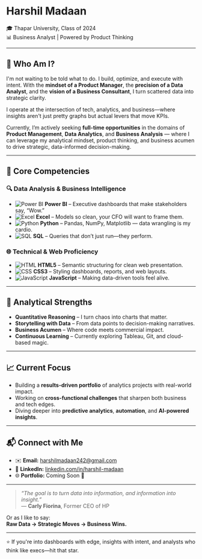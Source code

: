 # Harshil Madaan

🎓 Thapar University, Class of 2024  
📊 Business Analyst | Powered by Product Thinking

---

## 🧠 Who Am I?

I'm not waiting to be told what to do. I build, optimize, and execute with intent. With the **mindset of a Product Manager**, the **precision of a Data Analyst**, and the **vision of a Business Consultant**, I turn scattered data into strategic clarity.

I operate at the intersection of tech, analytics, and business—where insights aren't just pretty graphs but actual levers that move KPIs.

Currently, I’m actively seeking **full-time opportunities** in the domains of **Product Management**, **Data Analytics**, and **Business Analysis** —  where I can leverage my analytical mindset, product thinking, and business acumen to drive strategic, data-informed decision-making.

---

## 💼 Core Competencies

### 🔍 Data Analysis & Business Intelligence
- ![Power BI](https://img.shields.io/badge/-PowerBI-F2C811?logo=powerbi&logoColor=black&style=flat) **Power BI** – Executive dashboards that make stakeholders say, “Wow.”
- ![Excel](https://img.shields.io/badge/-Advanced%20Excel-217346?logo=microsoft-excel&logoColor=white&style=flat) **Excel** – Models so clean, your CFO will want to frame them.
- ![Python](https://img.shields.io/badge/-Python-3776AB?logo=python&logoColor=white&style=flat) **Python** – Pandas, NumPy, Matplotlib — data wrangling is my cardio.
- ![SQL](https://img.shields.io/badge/-SQL-4479A1?logo=postgresql&logoColor=white&style=flat) **SQL** – Queries that don’t just run—they perform.

### 🌐 Technical & Web Proficiency
- ![HTML](https://img.shields.io/badge/-HTML5-E34F26?logo=html5&logoColor=white&style=flat) **HTML5** – Semantic structuring for clean web presentation.
- ![CSS](https://img.shields.io/badge/-CSS3-1572B6?logo=css3&logoColor=white&style=flat) **CSS3** – Styling dashboards, reports, and web layouts.
- ![JavaScript](https://img.shields.io/badge/-JavaScript-F7DF1E?logo=javascript&logoColor=black&style=flat) **JavaScript** – Making data-driven tools feel alive.

---

## 🔬 Analytical Strengths

- **Quantitative Reasoning** – I turn chaos into charts that matter.
- **Storytelling with Data** – From data points to decision-making narratives.
- **Business Acumen** – Where code meets commercial impact.
- **Continuous Learning** – Currently exploring Tableau, Git, and cloud-based magic.

---

## 📈 Current Focus

- Building a **results-driven portfolio** of analytics projects with real-world impact.  
- Working on **cross-functional challenges** that sharpen both business and tech edges.  
- Diving deeper into **predictive analytics**, **automation**, and **AI-powered insights**.

---

## 📬 Connect with Me

- ✉️ **Email:** [harshilmadaan242@gmail.com](mailto:harshilmadaan242@gmail.com)  
- 💼 **LinkedIn:** [linkedin.com/in/harshil-madaan](https://www.linkedin.com/in/harshil-madaan/)  
- 🌐 **Portfolio:** Coming Soon 🚀

---

> _“The goal is to turn data into information, and information into insight.”_  
> — **Carly Fiorina**, Former CEO of HP

Or as I like to say:  
**Raw Data → Strategic Moves → Business Wins.**

---

⭐ If you're into dashboards with edge, insights with intent, and analysts who think like execs—hit that star.
